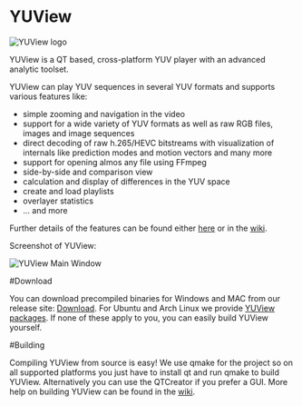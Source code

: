 # YUView
![YUView logo](https://raw.githubusercontent.com/IENT/YUView/master/images/IENT-YUView-256.png)

YUView is a QT based, cross-platform YUV player with an advanced analytic toolset. 

YUView can play YUV sequences in several YUV formats and supports various features like:
* simple zooming and navigation in the video
* support for a wide variety of YUV formats as well as raw RGB files, images and image sequences
* direct decoding of raw h.265/HEVC bitstreams with visualization of internals like prediction modes and motion vectors and many more
* support for opening almos any file using FFmpeg
* side-by-side and comparison view
* calculation and display of differences in the YUV space
* create and load playlists
* overlayer statistics
* ... and more

Further details of the features can be found either [here](http://ient.github.io/YUView) or 
in the [wiki](https://github.com/IENT/YUView/wiki).

Screenshot of YUView:

![YUView Main Window](https://raw.githubusercontent.com/IENT/YUView/gh-pages/images/Overview.png)

#Download

You can download precompiled binaries for Windows and MAC from our release site: [Download](https://github.com/IENT/YUView/releases). For Ubuntu and Arch Linux we provide [YUView packages](https://github.com/IENT/YUView/wiki/YUView-on-Linux). If none of these apply to you, you can easily build YUView yourself.

#Building

Compiling YUView from source is easy! We use qmake for the project so on all supported platforms you just have to install qt and run qmake to build YUView. Alternatively you can use the QTCreator if you prefer a GUI. More help on building YUView can be found in the [wiki](https://github.com/IENT/YUView/wiki/Compile-YUView).
